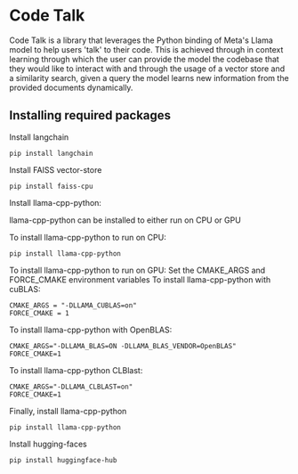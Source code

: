 # Code Talk
Code Talk is a library that leverages the Python binding of Meta's Llama model to help users 'talk' to their code. This is achieved through in context learning through which the user can provide the model the codebase that they would like to interact with and through the usage of a vector store and a similarity search, given a query the model learns new information from the provided documents dynamically.

## Installing required packages 
Install langchain 

```
pip install langchain
```  

Install FAISS vector-store
```
pip install faiss-cpu
``` 

Install llama-cpp-python:

llama-cpp-python can be installed to either run on CPU or GPU 
    
 To install llama-cpp-python to run on CPU:
 ```
 pip install llama-cpp-python
 ``` 
    
 To install llama-cpp-python to run on GPU:
 Set the CMAKE_ARGS and FORCE_CMAKE environment variables
 To install llama-cpp-python with cuBLAS:
 ```
 CMAKE_ARGS = "-DLLAMA_CUBLAS=on"
 FORCE_CMAKE = 1
 ```
 To install llama-cpp-python with OpenBLAS: 
 ```
 CMAKE_ARGS="-DLLAMA_BLAS=ON -DLLAMA_BLAS_VENDOR=OpenBLAS"
 FORCE_CMAKE=1
 ```
 To install llama-cpp-python CLBlast:
 ```
 CMAKE_ARGS="-DLLAMA_CLBLAST=on"
 FORCE_CMAKE=1
 ```
 Finally, install llama-cpp-python
 ```
 pip install llama-cpp-python
 ```
Install hugging-faces 
```
pip install huggingface-hub
```
